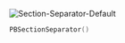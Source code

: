 ![Section-Separator-Default](https://github.com/powerhome/playbook-swift/assets/112719604/4e71f6fd-24fa-4dd9-8999-bdf07e9d86d8)

```swift
PBSectionSeparator()
```
